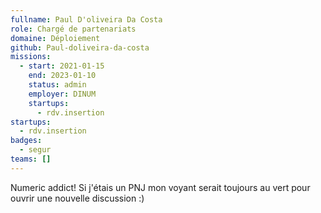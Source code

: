 ```yaml
---
fullname: Paul D'oliveira Da Costa
role: Chargé de partenariats
domaine: Déploiement
github: Paul-doliveira-da-costa
missions:
  - start: 2021-01-15
    end: 2023-01-10
    status: admin
    employer: DINUM
    startups:
      - rdv.insertion
startups:
  - rdv.insertion
badges:
  - segur
teams: []
---
```

Numeric addict! Si j'étais un PNJ mon voyant serait toujours au vert pour ouvrir une nouvelle discussion :)